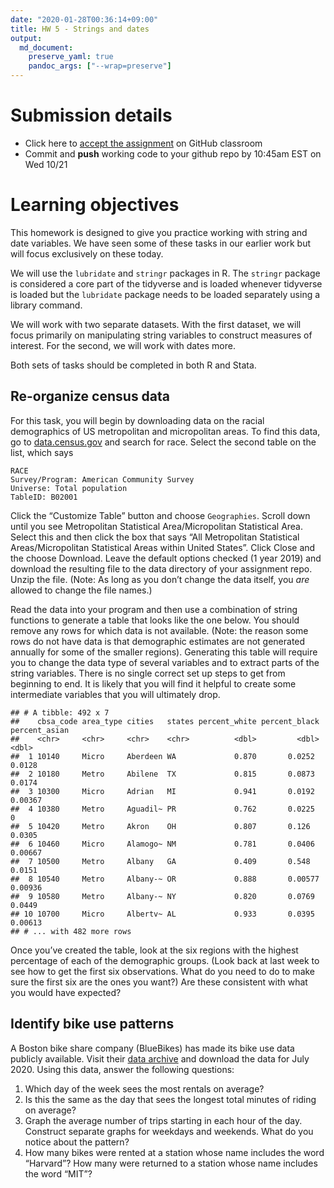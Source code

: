 ```yaml
---
date: "2020-01-28T00:36:14+09:00"
title: HW 5 - Strings and dates
output: 
  md_document:
    preserve_yaml: true
    pandoc_args: ["--wrap=preserve"]
---
```


Submission details
==================

-   Click here to [accept the assignment](https://classroom.github.com/a/hvTcQDmh) on GitHub classroom
-   Commit and **push** working code to your github repo by 10:45am EST on Wed 10/21

Learning objectives
===================

This homework is designed to give you practice working with string and date variables. We have seen some of these tasks in our earlier work but will focus exclusively on these today.

We will use the `lubridate` and `stringr` packages in R. The `stringr` package is considered a core part of the tidyverse and is loaded whenever tidyverse is loaded but the `lubridate` package needs to be loaded separately using a library command.

We will work with two separate datasets. With the first dataset, we will focus primarily on manipulating string variables to construct measures of interest. For the second, we will work with dates more.

Both sets of tasks should be completed in both R and Stata.

Re-organize census data
-----------------------

For this task, you will begin by downloading data on the racial demographics of US metropolitan and micropolitan areas. To find this data, go to [data.census.gov](https://data.census.gov/cedsci/) and search for race. Select the second table on the list, which says

    RACE
    Survey/Program: American Community Survey
    Universe: Total population
    TableID: B02001

Click the “Customize Table” button and choose `Geographies`. Scroll down until you see Metropolitan Statistical Area/Micropolitan Statistical Area. Select this and then click the box that says “All Metropolitan Statistical Areas/Micropolitan Statistical Areas within United States”. Click Close and the choose Download. Leave the default options checked (1 year 2019) and download the resulting file to the data directory of your assignment repo. Unzip the file. (Note: As long as you don’t change the data itself, you *are* allowed to change the file names.)

Read the data into your program and then use a combination of string functions to generate a table that looks like the one below. You should remove any rows for which data is not available. (Note: the reason some rows do not have data is that demographic estimates are not generated annually for some of the smaller regions). Generating this table will require you to change the data type of several variables and to extract parts of the string variables. There is no single correct set up steps to get from beginning to end. It is likely that you will find it helpful to create some intermediate variables that you will ultimately drop.

    ## # A tibble: 492 x 7
    ##    cbsa_code area_type cities   states percent_white percent_black percent_asian
    ##    <chr>     <chr>     <chr>    <chr>          <dbl>         <dbl>         <dbl>
    ##  1 10140     Micro     Aberdeen WA             0.870       0.0252        0.0128 
    ##  2 10180     Metro     Abilene  TX             0.815       0.0873        0.0174 
    ##  3 10300     Micro     Adrian   MI             0.941       0.0192        0.00367
    ##  4 10380     Metro     Aguadil~ PR             0.762       0.0225        0      
    ##  5 10420     Metro     Akron    OH             0.807       0.126         0.0305 
    ##  6 10460     Micro     Alamogo~ NM             0.781       0.0406        0.00667
    ##  7 10500     Metro     Albany   GA             0.409       0.548         0.0151 
    ##  8 10540     Metro     Albany-~ OR             0.888       0.00577       0.00936
    ##  9 10580     Metro     Albany-~ NY             0.820       0.0769        0.0449 
    ## 10 10700     Micro     Albertv~ AL             0.933       0.0395        0.00613
    ## # ... with 482 more rows

Once you’ve created the table, look at the six regions with the highest percentage of each of the demographic groups. (Look back at last week to see how to get the first six observations. What do you need to do to make sure the first six are the ones you want?) Are these consistent with what you would have expected?

Identify bike use patterns
--------------------------

A Boston bike share company (BlueBikes) has made its bike use data publicly available. Visit their [data archive](https://s3.amazonaws.com/hubway-data/index.html) and download the data for July 2020. Using this data, answer the following questions:

1.  Which day of the week sees the most rentals on average?
2.  Is this the same as the day that sees the longest total minutes of riding on average?
3.  Graph the average number of trips starting in each hour of the day. Construct separate graphs for weekdays and weekends. What do you notice about the pattern?
4.  How many bikes were rented at a station whose name includes the word “Harvard”? How many were returned to a station whose name includes the word “MIT”?
